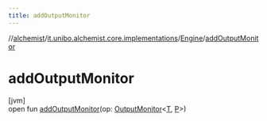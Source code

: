 ```yaml
---
title: addOutputMonitor
---
```

//[alchemist](../../../index.html)/[it.unibo.alchemist.core.implementations](../index.html)/[Engine](index.html)/[addOutputMonitor](add-output-monitor.html)



# addOutputMonitor



[jvm]\
open fun [addOutputMonitor](add-output-monitor.html)(op: [OutputMonitor](../../it.unibo.alchemist.boundary.interfaces/-output-monitor/index.html)<[T](index.html), [P](index.html)>)





